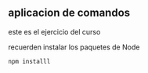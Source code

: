 ## aplicacion de comandos

este es el ejercicio del curso


recuerden instalar los paquetes de Node 

```
npm installl
```